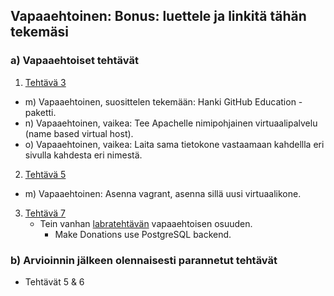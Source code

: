 ## Vapaaehtoinen: Bonus: luettele ja linkitä tähän tekemäsi

### a) Vapaaehtoiset tehtävät
1. [Tehtävä 3](https://github.com/iines-j/linux-repo/blob/main/h3.md)
  - m) Vapaaehtoinen, suosittelen tekemään: Hanki GitHub Education -paketti.
  - n) Vapaaehtoinen, vaikea: Tee Apachelle nimipohjainen virtuaalipalvelu (name based virtual host).
  - o) Vapaaehtoinen, vaikea: Laita sama tietokone vastaamaan kahdellla eri sivulla kahdesta eri nimestä.

2. [Tehtävä 5](https://github.com/iines-j/linux-repo/blob/main/h5.md)
  - m) Vapaaehtoinen: Asenna vagrant, asenna sillä uusi virtuaalikone.

3. [Tehtävä 7](https://github.com/iines-j/linux-repo/blob/main/h7.md)
   - Tein vanhan [labratehtävän](https://terokarvinen.com/2022/linux-palvelimet-final-lab/) vapaaehtoisen osuuden.
     - Make Donations use PostgreSQL backend.

### b) Arvioinnin jälkeen olennaisesti parannetut tehtävät
- Tehtävät 5 & 6
